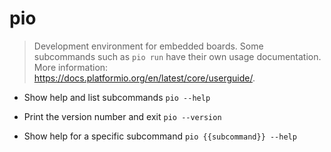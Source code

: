 # pio
> Development environment for embedded boards.
> Some subcommands such as `pio run` have their own usage documentation.
> More information: <https://docs.platformio.org/en/latest/core/userguide/>.

- Show help and list subcommands
`pio --help`

- Print the version number and exit
`pio --version`

- Show help for a specific subcommand
`pio {{subcommand}} --help`
